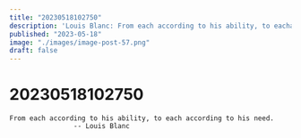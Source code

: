 ```yaml
---
title: "20230518102750"
description: 'Louis Blanc: From each according to his ability, to eachaccording to his need Each according to what he can do'
published: "2023-05-18"
image: "./images/image-post-57.png"
draft: false
---
```


# 20230518102750

```
From each according to his ability, to each according to his need.
                -- Louis Blanc
```
